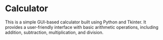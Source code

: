 # Calculator
This is a simple GUI-based calculator built using Python and Tkinter. It provides a user-friendly interface with basic arithmetic operations, including addition, subtraction, multiplication, and division.
